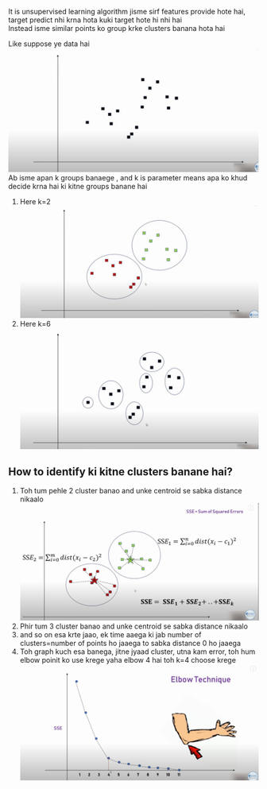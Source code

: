 It is unsupervised learning algorithm jisme sirf features provide hote hai, target predict nhi krna hota kuki target hote hi nhi hai  
Instead isme similar points ko group krke clusters banana hota hai  

Like suppose ye data hai 
![img](images/img.png)
Ab isme apan k groups banaege , and k is parameter means apa ko khud decide krna hai ki kitne groups banane hai
1. Here k=2
   ![img](images/Screenshot%202024-08-30%20231103.png)
2. Here k=6
   ![img](images/Screenshot%202024-08-30%20231128.png)

## How to identify ki kitne clusters banane hai?
1. Toh tum pehle 2 cluster banao and unke centroid se sabka distance nikaalo
   ![img](images/Screenshot%202024-08-30%20231151.png)
2. Phir tum 3 cluster banao and unke centroid se sabka distance nikaalo
3. and so on esa krte jaao, ek time aaega ki jab number of clusters=number of points ho jaaega to sabka distance 0 ho jaaega
4. Toh graph kuch esa banega, jitne jyaad cluster, utna kam error, toh hum elbow poinit ko use krege yaha elbow 4 hai toh k=4 choose krege
   ![img](images/Screenshot%202024-08-30%20231207.png)


